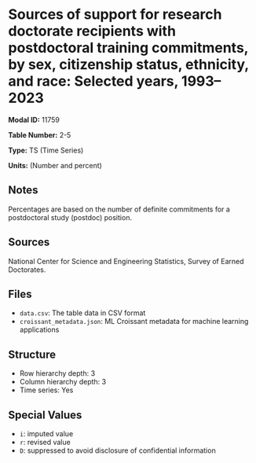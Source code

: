 # Sources of support for research doctorate recipients with postdoctoral training commitments, by sex, citizenship status, ethnicity, and race: Selected years, 1993&#8211;2023

**Modal ID:** 11759

**Table Number:** 2-5

**Type:** TS (Time Series)

**Units:** (Number and percent)

## Notes

Percentages are based on the number of definite commitments for a postdoctoral study (postdoc) position.

## Sources

National Center for Science and Engineering Statistics, Survey of Earned Doctorates.

## Files

- `data.csv`: The table data in CSV format
- `croissant_metadata.json`: ML Croissant metadata for machine learning applications

## Structure

- Row hierarchy depth: 3
- Column hierarchy depth: 3
- Time series: Yes

## Special Values

- `i`: imputed value
- `r`: revised value
- `D`: suppressed to avoid disclosure of confidential information
